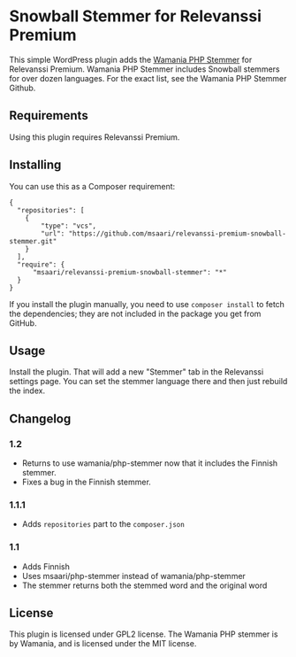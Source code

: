 # Snowball Stemmer for Relevanssi Premium

This simple WordPress plugin adds the [Wamania PHP Stemmer](https://github.com/wamania/php-stemmer) for Relevanssi Premium. Wamania PHP Stemmer includes Snowball stemmers for over dozen languages. For the exact list, see the Wamania PHP Stemmer Github.

## Requirements

Using this plugin requires Relevanssi Premium.

## Installing

You can use this as a Composer requirement:

```
{
  "repositories": [
    {
        "type": "vcs",
        "url": "https://github.com/msaari/relevanssi-premium-snowball-stemmer.git"
    }
  ],
  "require": {
      "msaari/relevanssi-premium-snowball-stemmer": "*"
  }
}
```

If you install the plugin manually, you need to use `composer install` to fetch the dependencies; they are not included in the package you get from GitHub.

## Usage

Install the plugin. That will add a new "Stemmer" tab in the Relevanssi settings page. You can set the stemmer language there and then just rebuild the index.

## Changelog

### 1.2
- Returns to use wamania/php-stemmer now that it includes the Finnish stemmer.
- Fixes a bug in the Finnish stemmer.

### 1.1.1
- Adds `repositories` part to the `composer.json`

### 1.1
- Adds Finnish
- Uses msaari/php-stemmer instead of wamania/php-stemmer
- The stemmer returns both the stemmed word and the original word

## License

This plugin is licensed under GPL2 license. The Wamania PHP stemmer is by Wamania, and is licensed under the MIT license.
